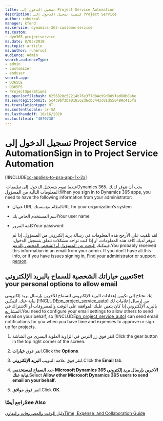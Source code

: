 ```yaml
---
title: تسجيل الدخول إلى Project Service Automation
description: كيفية تسجيل الدخول إلى Project Service
author: ruhercul
manager: kfend
ms.service: dynamics-365-customerservice
ms.custom:
- dyn365-projectservice
ms.date: 8/03/2018
ms.topic: article
ms.author: ruhercul
audience: Admin
search.audienceType:
- admin
- customizer
- enduser
search.app:
- D365CE
- D365PS
- ProjectOperations
ms.openlocfilehash: b256820c52214b76e377d84c99d809fad88b8abe
ms.sourcegitcommit: 5c4c9bf3ba018562d6cb3443c01d550489c415fa
ms.translationtype: HT
ms.contentlocale: ar-SA
ms.lasthandoff: 10/16/2020
ms.locfileid: "4070738"
---
```

# <a name="sign-in-to-project-service-automation"></a><span data-ttu-id="fe4e3-103">تسجيل الدخول إلى Project Service Automation</span><span class="sxs-lookup"><span data-stu-id="fe4e3-103">Sign in to Project Service Automation</span></span>

[!INCLUDE[cc-applies-to-psa-app-1x-2x](../includes/cc-applies-to-psa-app-1x-2x.md)]

<span data-ttu-id="fe4e3-104">عندما تقوم بتسجيل الدخول إلى تطبيقات ‏Dynamics 365، يجب أن تتوفر لديك المعلومات التالية من المسؤول:</span><span class="sxs-lookup"><span data-stu-id="fe4e3-104">When you sign in to Dynamics 365 apps, you need to have the following information from your administrator:</span></span>  
  
- <span data-ttu-id="fe4e3-105">عنوان URL لنظام مؤسستك</span><span class="sxs-lookup"><span data-stu-id="fe4e3-105">URL for your organization’s system</span></span>  
  
- <span data-ttu-id="fe4e3-106">اسم المستخدم الخاص بك</span><span class="sxs-lookup"><span data-stu-id="fe4e3-106">Your user name</span></span>  
  
- <span data-ttu-id="fe4e3-107">كلمة المرور</span><span class="sxs-lookup"><span data-stu-id="fe4e3-107">Your password</span></span>  
  
  <span data-ttu-id="fe4e3-108">لقد تلقيت على الأرجح هذه المعلومات في رسالة بريد إلكتروني من المسؤول. إذا لم تتوفر لديك كافة هذه المعلومات، أو إذا كنت تواجه مشكلات تتعلق بتسجيل الدخول، فيمكنك [البحث عن المسؤول أو الشخص المختص بالدعم](https://docs.microsoft.com/dynamics365/customerengagement/on-premises/basics/find-administrator-support).</span><span class="sxs-lookup"><span data-stu-id="fe4e3-108">You probably received this information in an email from your admin. If you don’t have all this info, or if you have issues signing in, [Find your administrator or support person](https://docs.microsoft.com/dynamics365/customerengagement/on-premises/basics/find-administrator-support).</span></span>  
  
## <a name="set-your-personal-options-to-allow-email"></a><span data-ttu-id="fe4e3-109">تعيين خياراتك الشخصية للسماح بالبريد الإلكتروني</span><span class="sxs-lookup"><span data-stu-id="fe4e3-109">Set your personal options to allow email</span></span>  
 <span data-ttu-id="fe4e3-110">إنك تحتاج إلى تكوين إعدادات البريد الإلكتروني للسماح للآخرين بإرسال بريد إلكتروني نيابة عنك، لتمكين [!INCLUDE[pn_project_service_auto](../includes/pn-project-service-auto.md)] من إرسال إعلامات لك بالبريد الإلكتروني إذا كان يتعين عليك الموافقة على الوقت والمصروفات أو الاشتراك في المشاريع.</span><span class="sxs-lookup"><span data-stu-id="fe4e3-110">You need to configure your email settings to allow others to send email on your behalf, so [!INCLUDE[pn_project_service_auto](../includes/pn-project-service-auto.md)] can send email notifications for you when you have time and expenses to approve or sign up for projects.</span></span>  
  
1.  <span data-ttu-id="fe4e3-111">انقر فوق زر الترس في الزاوية العلوية اليسرى من الشاشة.</span><span class="sxs-lookup"><span data-stu-id="fe4e3-111">Click the gear button in the top right corner of the screen.</span></span>  
  
2.  <span data-ttu-id="fe4e3-112">انقر فوق **خيارات**.</span><span class="sxs-lookup"><span data-stu-id="fe4e3-112">Click the **Options**.</span></span>  
  
3.  <span data-ttu-id="fe4e3-113">انقر فوق علامة التبويب **البريد الإلكتروني**.</span><span class="sxs-lookup"><span data-stu-id="fe4e3-113">Click the **Email** tab.</span></span>  
  
4.  <span data-ttu-id="fe4e3-114">حدد **السماح لمستخدمي Microsoft Dynamics 365 الآخرين بإرسال بريد إلكتروني نيابة عنك**.</span><span class="sxs-lookup"><span data-stu-id="fe4e3-114">Select **Allow other Microsoft Dynamics 365 users to send email on your behalf**.</span></span>  
  
5.  <span data-ttu-id="fe4e3-115">انقر فوق **موافق**.</span><span class="sxs-lookup"><span data-stu-id="fe4e3-115">Click **OK**.</span></span>  
  
### <a name="see-also"></a><span data-ttu-id="fe4e3-116">راجع أيضًا</span><span class="sxs-lookup"><span data-stu-id="fe4e3-116">See Also</span></span>  
 [<span data-ttu-id="fe4e3-117">دليل الوقت والمصروفات والتعاون</span><span class="sxs-lookup"><span data-stu-id="fe4e3-117">Time, Expense, and Collaboration Guide</span></span>](../psa/time-expense-collaboration-guide.md)
